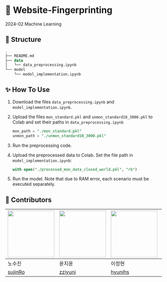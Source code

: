 # 👾 Website-Fingerprinting
2024-02 Machine Learning

## 🌲 Structure

```sql
.
├── README.md
├── data
│   └── data_preprocessing.ipynb
└── model
    └── model_implementation.ipynb
```

## ✨ How To Use

1. Download the files `data_preprocessing.ipynb` and `model_implementation.ipynb`.
2. Upload the files `mon_standard.pkl` and `unmon_standard10_3000.pkl` to Colab and set their paths in `data_preprocessing.ipynb`
    
    ```sql
    mon_path = "./mon_standard.pkl"
    unmon_path = "./unmon_standard10_3000.pkl"
    ```
    
3. Run the preprocessing code.
4. Upload the preprocessed data to Colab. Set the file path in `model_implementation.ipynb`:
    
    ```sql
    with open("./processed_mon_data_closed_world.pkl", "rb")
    ```
    
5. Run the model. Note that due to RAM error, each scenario must be executed separately.

## 🫧 Contributors
| <img width=150px src="https://github.com/sujinRo.png"/> | <img width=150px src="https://github.com/zziyuni.png"/> | <img width=150px src="https://github.com/hyunihs.png"/> | <img width=150px src="https://github.com/suhhyun524.png"/> | <img width=150px src="https://github.com/yunji118.png"/> |
| --- | --- | --- | --- | --- |
| 노수진 | 윤지윤 | 이정현 | 최수현 | 하윤지 |
| [sujinRo](https://github.com/sujinRo) | [zziyuni](https://github.com/zziyuni) | [hyunihs](https://github.com/hyunihs) | [suhhyun524](https://github.com/suhhyun524) | [yunji118](https://github.com/yunji118) |
